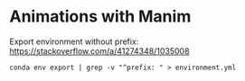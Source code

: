 # Animations with Manim

Export environment without prefix: https://stackoverflow.com/a/41274348/1035008

```
conda env export | grep -v "^prefix: " > environment.yml
```